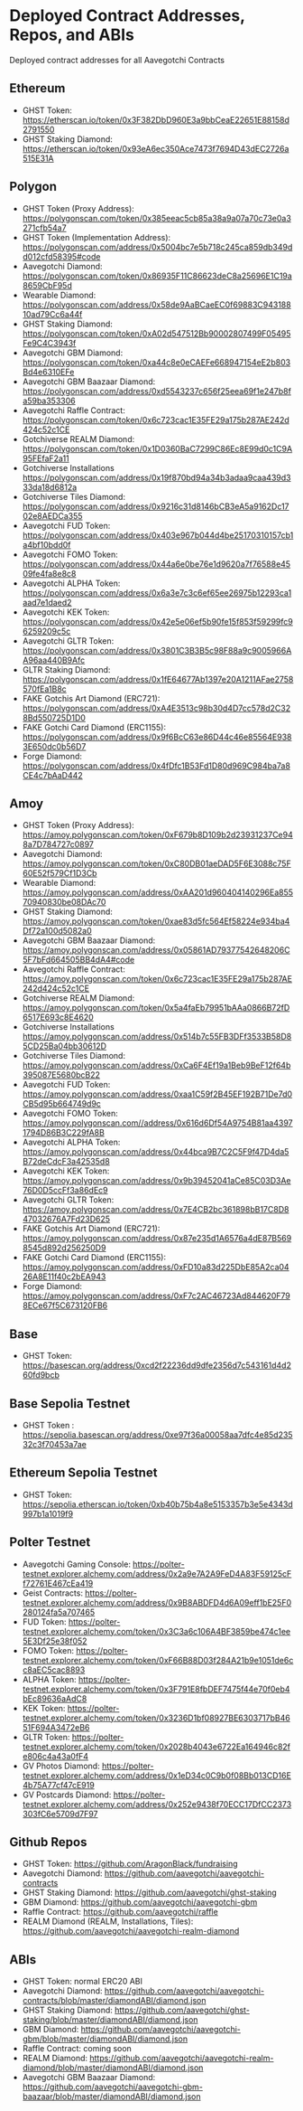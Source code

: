 # Deployed Contract Addresses, Repos, and ABIs

Deployed contract addresses for all Aavegotchi Contracts

## Ethereum

- GHST Token: https://etherscan.io/token/0x3F382DbD960E3a9bbCeaE22651E88158d2791550
- GHST Staking Diamond: https://etherscan.io/token/0x93eA6ec350Ace7473f7694D43dEC2726a515E31A

## Polygon

- GHST Token (Proxy Address): https://polygonscan.com/token/0x385eeac5cb85a38a9a07a70c73e0a3271cfb54a7
- GHST Token (Implementation Address): https://polygonscan.com/address/0x5004bc7e5b718c245ca859db349dd012cfd58395#code
- Aavegotchi Diamond: https://polygonscan.com/token/0x86935F11C86623deC8a25696E1C19a8659CbF95d
- Wearable Diamond: https://polygonscan.com/address/0x58de9AaBCaeEC0f69883C94318810ad79Cc6a44f
- GHST Staking Diamond: https://polygonscan.com/token/0xA02d547512Bb90002807499F05495Fe9C4C3943f
- Aavegotchi GBM Diamond: https://polygonscan.com/token/0xa44c8e0eCAEFe668947154eE2b803Bd4e6310EFe
- Aavegotchi GBM Baazaar Diamond: https://polygonscan.com/address/0xd5543237c656f25eea69f1e247b8fa59ba353306
- Aavegotchi Raffle Contract: https://polygonscan.com/token/0x6c723cac1E35FE29a175b287AE242d424c52c1CE
- Gotchiverse REALM Diamond: https://polygonscan.com/token/0x1D0360BaC7299C86Ec8E99d0c1C9A95FEfaF2a11
- Gotchiverse Installations https://polygonscan.com/address/0x19f870bd94a34b3adaa9caa439d333da18d6812a
- Gotchiverse Tiles Diamond: https://polygonscan.com/address/0x9216c31d8146bCB3eA5a9162Dc1702e8AEDCa355
- Aavegotchi FUD Token: https://polygonscan.com/address/0x403e967b044d4be25170310157cb1a4bf10bdd0f
- Aavegotchi FOMO Token: https://polygonscan.com/address/0x44a6e0be76e1d9620a7f76588e4509fe4fa8e8c8
- Aavegotchi ALPHA Token: https://polygonscan.com/address/0x6a3e7c3c6ef65ee26975b12293ca1aad7e1daed2
- Aavegotchi KEK Token: https://polygonscan.com/address/0x42e5e06ef5b90fe15f853f59299fc96259209c5c
- Aavegotchi GLTR Token: https://polygonscan.com/address/0x3801C3B3B5c98F88a9c9005966AA96aa440B9Afc
- GLTR Staking Diamond: https://polygonscan.com/address/0x1fE64677Ab1397e20A1211AFae2758570fEa1B8c
- FAKE Gotchis Art Diamond (ERC721): https://polygonscan.com/address/0xA4E3513c98b30d4D7cc578d2C328Bd550725D1D0
- FAKE Gotchi Card Diamond (ERC1155): https://polygonscan.com/address/0x9f6BcC63e86D44c46e85564E9383E650dc0b56D7
- Forge Diamond: https://polygonscan.com/address/0x4fDfc1B53Fd1D80d969C984ba7a8CE4c7bAaD442

## Amoy

- GHST Token (Proxy Address): https://amoy.polygonscan.com/token/0xF679b8D109b2d23931237Ce948a7D784727c0897
- Aavegotchi Diamond: https://amoy.polygonscan.com/token/0xC80DB01aeDAD5F6E3088c75F60E52f579Cf1D3Cb
- Wearable Diamond: https://amoy.polygonscan.com/address/0xAA201d960404140296Ea85570940830be08DAc70
- GHST Staking Diamond: https://amoy.polygonscan.com/token/0xae83d5fc564Ef58224e934ba4Df72a100d5082a0
- Aavegotchi GBM Baazaar Diamond: https://amoy.polygonscan.com/address/0x05861AD79377542648206C5F7bFd664505BB4dA4#code
- Aavegotchi Raffle Contract: https://amoy.polygonscan.com/token/0x6c723cac1E35FE29a175b287AE242d424c52c1CE
- Gotchiverse REALM Diamond: https://amoy.polygonscan.com/token/0x5a4faEb79951bAAa0866B72fD6517E693c8E4620
- Gotchiverse Installations https://amoy.polygonscan.com/address/0x514b7c55FB3DFf3533B58D85CD25Ba04bb30612D
- Gotchiverse Tiles Diamond: https://amoy.polygonscan.com/address/0xCa6F4Ef19a1Beb9BeF12f64b395087E5680bcB22
- Aavegotchi FUD Token: https://amoy.polygonscan.com/address/0xaa1C59f2B45EF192B71De7d0CB5d95b664749d9c
- Aavegotchi FOMO Token: https://amoy.polygonscan.com//address/0x616d6Df54A9754B81aa43971794D86B3C229fA8B
- Aavegotchi ALPHA Token: https://amoy.polygonscan.com/address/0x44bca9B7C2C5F9f47D4da5B72deCdcF3a42535d8
- Aavegotchi KEK Token: https://amoy.polygonscan.com/address/0x9b39452041aCe85C03D3Ae76D0D5ccFf3a86dEc9
- Aavegotchi GLTR Token: https://amoy.polygonscan.com/address/0x7E4CB2bc361898bB17C8D847032676A7Fd23D625
- FAKE Gotchis Art Diamond (ERC721): https://amoy.polygonscan.com/address/0x87e235d1A6576a4dE87B5698545d892d256250D9
- FAKE Gotchi Card Diamond (ERC1155): https://amoy.polygonscan.com/address/0xFD10a83d225DbE85A2ca0426A8E11f40c2bEA943
- Forge Diamond: https://amoy.polygonscan.com/address/0xF7c2AC46723Ad844620F798ECe67f5C673120FB6

## Base

- GHST Token: https://basescan.org/address/0xcd2f22236dd9dfe2356d7c543161d4d260fd9bcb

## Base Sepolia Testnet

- GHST Token :
  https://sepolia.basescan.org/address/0xe97f36a00058aa7dfc4e85d23532c3f70453a7ae

## Ethereum Sepolia Testnet

- GHST Token: https://sepolia.etherscan.io/token/0xb40b75b4a8e5153357b3e5e4343d997b1a1019f9

## Polter Testnet 

- Aavegotchi Gaming Console: https://polter-testnet.explorer.alchemy.com/address/0x2a9e7A2A9FeD4A83F59125cFf72761E467cEa419
- Geist Contracts: https://polter-testnet.explorer.alchemy.com/address/0x9B8ABDFD4d6A09eff1bE25F0280124fa5a707465
- FUD Token: https://polter-testnet.explorer.alchemy.com/token/0x3C3a6c106A4BF3859be474c1ee5E3Df25e38f052
- FOMO Token: https://polter-testnet.explorer.alchemy.com/token/0xF66B88D03f284A21b9e1051de6cc8aEC5cac8893
- ALPHA Token: https://polter-testnet.explorer.alchemy.com/token/0x3F791E8fbDEF7475f44e70f0eb4bEc89636aAdC8
- KEK Token: https://polter-testnet.explorer.alchemy.com/token/0x3236D1bf08927BE6303717bB4651F694A3472eB6
- GLTR Token: https://polter-testnet.explorer.alchemy.com/token/0x2028b4043e6722Ea164946c82fe806c4a43a0fF4
- GV Photos Diamond: https://polter-testnet.explorer.alchemy.com/address/0x1eD34c0C9b0f08Bb013CD16E4b75A77cf47cE919
- GV Postcards Diamond: https://polter-testnet.explorer.alchemy.com/address/0x252e9438f70ECC17DfCC2373303fC6e5709d7F97

## Github Repos

- GHST Token: https://github.com/AragonBlack/fundraising
- Aavegotchi Diamond: https://github.com/aavegotchi/aavegotchi-contracts
- GHST Staking Diamond: https://github.com/aavegotchi/ghst-staking
- GBM Diamond: https://github.com/aavegotchi/aavegotchi-gbm
- Raffle Contract: https://github.com/aavegotchi/raffle
- REALM Diamond (REALM, Installations, Tiles): https://github.com/aavegotchi/aavegotchi-realm-diamond

## ABIs

- GHST Token: normal ERC20 ABI
- Aavegotchi Diamond: https://github.com/aavegotchi/aavegotchi-contracts/blob/master/diamondABI/diamond.json
- GHST Staking Diamond: https://github.com/aavegotchi/ghst-staking/blob/master/diamondABI/diamond.json
- GBM Diamond: https://github.com/aavegotchi/aavegotchi-gbm/blob/master/diamondABI/diamond.json
- Raffle Contract: coming soon
- REALM Diamond: https://github.com/aavegotchi/aavegotchi-realm-diamond/blob/master/diamondABI/diamond.json
- Aavegotchi GBM Baazaar Diamond: https://github.com/aavegotchi/aavegotchi-gbm-baazaar/blob/master/diamondABI/diamond.json
